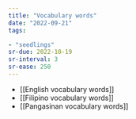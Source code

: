 ```yaml
---
title: "Vocabulary words"
date: "2022-09-21"
tags:

- "seedlings"
sr-due: 2022-10-19
sr-interval: 3
sr-ease: 250
---
```


- [[English vocabulary words]]
- [[Filipino vocabulary words]]
- [[Pangasinan vocabulary words]]
